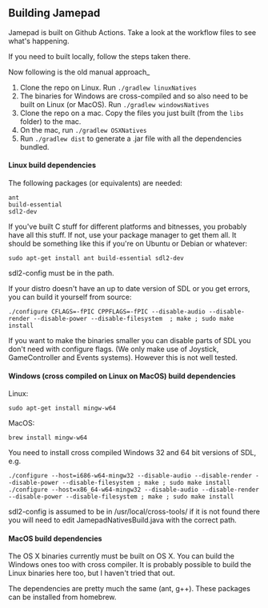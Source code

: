 ## Building Jamepad

Jamepad is built on Github Actions. Take a look at the workflow files to see what's happening.

If you need to built locally, follow the steps taken there.


Now following is the old manual approach_

1.  Clone the repo on Linux.  Run `./gradlew linuxNatives`
2.  The binaries for Windows are cross-compiled and so also need to be built on Linux (or MacOS).  Run `./gradlew windowsNatives`
3.  Clone the repo on a mac. Copy the files you just built (from the `libs` folder) to the mac.
4.  On the mac, run `./gradlew OSXNatives`
5.  Run `./gradlew dist` to generate a .jar file with all the dependencies bundled.

####  Linux build dependencies

The following packages (or equivalents) are needed:

```
ant
build-essential
sdl2-dev
```

If you've built C stuff for different platforms and bitnesses, you probably have all this stuff. If not, use your package manager to get them all. It should be something like this if you're on Ubuntu or Debian or whatever: 

```
sudo apt-get install ant build-essential sdl2-dev
```

sdl2-config must be in the path.

If your distro doesn't have an up to date version of SDL or you get errors, you can build it yourself from source:

```
./configure CFLAGS=-fPIC CPPFLAGS=-fPIC --disable-audio --disable-render --disable-power --disable-filesystem  ; make ; sudo make install
```

If you want to make the binaries smaller you can disable parts of SDL you don't need with configure flags.  (We only make use of Joystick, GameController and Events systems).  However this is not well tested.

#### Windows (cross compiled on Linux on MacOS) build dependencies

Linux:
```
sudo apt-get install mingw-w64
```
MacOS:
```
brew install mingw-w64  
```

You need to install cross compiled Windows 32 and 64 bit versions of SDL, e.g.

```
./configure --host=i686-w64-mingw32 --disable-audio --disable-render --disable-power --disable-filesystem ; make ; sudo make install
./configure --host=x86_64-w64-mingw32 --disable-audio --disable-render --disable-power --disable-filesystem ; make ; sudo make install
```

sdl2-config is assumed to be in /usr/local/cross-tools/ if it is not found there you will need to edit JamepadNativesBuild.java with the correct path.

#### MacOS build dependencies
The OS X binaries currently must be built on OS X. You can build the Windows ones too with cross compiler.  It is probably possible to build the Linux binaries here too, but I haven't tried that out.

The dependencies are pretty much the same (ant, g++). These packages can be installed from homebrew.
